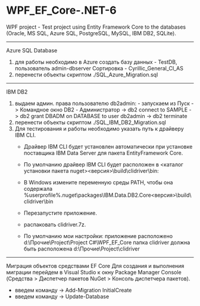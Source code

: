 # WPF_EF_Core-.NET-6
WPF project - Test project using Entity Framework Core to the databases (Oracle, MS SQL, Azure SQL, PostgreSQL, MySQL, IBM DB2, SQLite).

---------------------------------------------------------------------------------
Azure SQL Database
 1) для работы необходимо в Azure создать базу данных - TestDB, пользователь admin-dbserver
    Сортировка - Cyrillic_General_CI_AS
 2) перенести объекты скриптом ./SQL_Azure_Migration.sql

---------------------------------------------------------------------------------
IBM DB2
  1) выдаем админ. права пользователю db2admin:
    - запускаем из Пуск -> Командное окно DB2 - Администратор
    -> db2 connect to SAMPLE
    -> db2 grant DBADM on DATABASE to user db2admin
    -> db2 terminate
 2) перенести объекты скриптом ./SQL_IBM_DB2_Migration.sql
 3) Для тестирования и работы необходимо указать путь к драйверу IBM CLI.
    - Драйвер IBM CLI будет установлен автоматически при установке поставщика IBM Data Server для пакета EntityFramework Core.
    - По умолчанию драйвер IBM CLI будет расположен в <каталог установки пакета nuget>\<версия>\build\clidriver\bin:
    - В Windows измените переменную среды PATH, чтобы она содержала %userprofile%\.nuget\packages\IBM.Data.DB2.Core\<версия>\build\clidriver\bin
    - Перезапустите приложение.

    - распаковать clidriver.7z.
    - По умолчанию мои настройки: приложение расположено d:\Прочие\Project\Project C#\WPF_EF_Core
      папка clidriver должна быть расположена d:\Прочие\Project\clidriver

---------------------------------------------------------------------------------
Миграция объектов средствами EF Core
Для создания и выполнения миграции перейдем в Visual Studio к окну Package Manager Console
(Средства > Диспетчер пакетов NuGet > Консоль диспетчера пакетов).
  - введем команду -> Add-Migration InitialCreate
  - введем команду -> Update-Database

